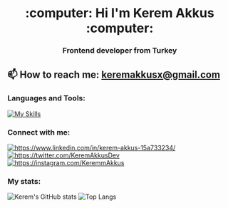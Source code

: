<h1 align="center">:computer: Hi I'm Kerem Akkus :computer:</h1>
<h3 align="center">Frontend developer from Turkey</h3>

## 📫 How to reach me: keremakkusx@gmail.com

<h3 align="left">Languages and Tools:</h3>

[![My Skills](https://skillicons.dev/icons?i=html,css,js,ts,react,redux,bootstrap,sass,tailwind,figma,git,python,cs,linux&perline=7)](https://skillicons.dev)

<h3 align="left">Connect with me:</h3>
<p align="left">
  
<a href="https://www.linkedin.com/in/kerem-akkus-15a733234/" target="blank"><img align="center" src="https://skillicons.dev/icons?i=linkedin" alt="https://www.linkedin.com/in/kerem-akkus-15a733234/"/></a>
<a href="https://twitter.com/KeremAkkusDev" target="blank"><img align="center" src="https://skillicons.dev/icons?i=twitter" alt="https://twitter.com/KeremAkkusDev" /></a>
<a href="https://instagram.com/KeremmAkkus" target="blank"><img align="center" src="https://skillicons.dev/icons?i=instagram" alt="https://instagram.com/KeremmAkkus" /></a>
</p>

<h3 align="left">My stats:</h3>

![Kerem's GitHub stats](https://github-readme-stats.vercel.app/api?username=keremakkusdev&show_icons=true&theme=transparent)
![Top Langs](https://github-readme-stats.vercel.app/api/top-langs/?username=keremakkusdev&layout=compact&theme=transparent)
